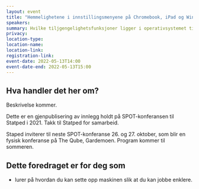 ```yaml
---
layout: event
title: "Hemmelighetene i innstillingsmenyene på Chromebook, iPad og Windows"
speakers:
summary: Hvilke tiljgengelighetsfunksjoner ligger i operativsystemet til din maskin?
privacy:
location-type: 
location-name:
location-link:
registration-link:
event-date: 2022-05-13T14:00
event-date-end: 2022-05-13T15:00
---
```

## Hva handler det her om?
Beskrivelse kommer.

Dette er en gjenpublisering av innlegg holdt på SPOT-konferansen til Statped i 2021. Takk til Statped for samarbeid.

Staped inviterer til neste SPOT-konferanse 26. og 27. oktober, som blir en fysisk konferanse på The Qube, Gardemoen. Program kommer til sommeren.

## Dette foredraget er for deg som
- lurer på hvordan du kan sette opp maskinen slik at du kan jobbe enklere.
